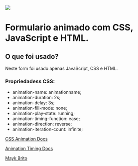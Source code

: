 ![](https://raw.githubusercontent.com/matheus-santos-moreira/form-animate-js-css/master/login.gif)

# Formulario animado com CSS, JavaScript e HTML.
## O que foi usado?
Neste form foi usado apenas JavaScript, CSS e HTML.
### Propriedadess CSS:
- animation-name: animationname;
- animation-duration: 2s;
- animation-delay: 3s;
- animation-fill-mode: none;
- animation-play-state: running;
- animation-timing-function: ease;
- animation-direction: reverse;
- animation-iteration-count: infinite;

[CSS Animation Docs](https://developer.mozilla.org/en-US/docs/Web/CSS/CSS_Animations/Using_CSS_animations)

[Animation Timing Docs](https://developer.mozilla.org/en-US/docs/Web/CSS/animation-timing-function)

[Mayk Brito](https://github.com/matheus-santos-moreira/youtube-form-animate-css-js-puro)

